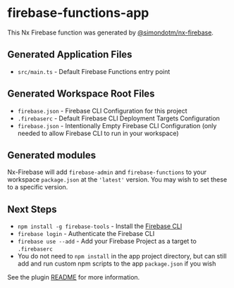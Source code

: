 # firebase-functions-app

This Nx Firebase function was generated by [@simondotm/nx-firebase](https://github.com/simondotm/nx-firebase).

## Generated Application Files

-   `src/main.ts` - Default Firebase Functions entry point

## Generated Workspace Root Files

-   `firebase.json` - Firebase CLI Configuration for this project
-   `.firebaserc` - Default Firebase CLI Deployment Targets Configuration
-   `firebase.json` - Intentionally Empty Firebase CLI Configuration (only needed to allow Firebase CLI to run in your workspace)

## Generated modules

Nx-Firebase will add `firebase-admin` and `firebase-functions` to your workspace `package.json` at the `'latest'` version. You may wish to set these to a specific version.

## Next Steps

-   `npm install -g firebase-tools` - Install the [Firebase CLI](https://firebase.google.com/docs/cli)
-   `firebase login` - Authenticate the Firebase CLI
-   `firebase use --add` - Add your Firebase Project as a target to `.firebaserc`
-   You do not need to `npm install` in the app project directory, but can still add and run custom npm scripts to the app `package.json` if you wish

See the plugin [README](https://github.com/simondotm/nx-firebase/blob/main/README.md) for more information.
